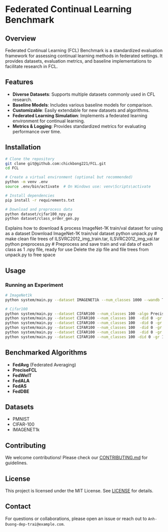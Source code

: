 # Federated Continual Learning Benchmark

## Overview
Federated Continual Learning (FCL) Benchmark is a standardized evaluation framework for assessing continual learning methods in federated settings. It provides datasets, evaluation metrics, and baseline implementations to facilitate research in FCL.

## Features
- **Diverse Datasets**: Supports multiple datasets commonly used in CFL research.
- **Baseline Models**: Includes various baseline models for comparison.
- **Customizable**: Easily extendable for new datasets and algorithms.
- **Federated Learning Simulation**: Implements a federated learning environment for continual learning.
- **Metrics & Logging**: Provides standardized metrics for evaluating performance over time.

## Installation
```sh
# Clone the repository
git clone git@github.com:chickbong221/FCL.git
cd FCL

# Create a virtual environment (optional but recommended)
python -m venv .env
source .env/bin/activate  # On Windows use: venv\Scripts\activate

# Install dependencies
pip install -r requirements.txt

# Download and preprocess data
python dataset/cifar100_npy.py
python dataset/class_order_gen.py
```

Explains how to download & process ImageNet-1K train/val dataset for using as a dataset
Download ImageNet-1K train/val dataset
python unpack.py # make clean file trees of ILSVRC2012_img_train.tar, ILSVRC2012_img_val.tar
python preprocess.py # Preprocess and save train and val data of each class as 1 .npy file, ready for use
Delete the zip file and file trees from unpack.py to free space

## Usage
### Running an Experiment
```sh
# ImageNet1k
python system/main.py --dataset IMAGENET1k --num_classes 1000 --wandb True

# Cifar100
python system/main.py --dataset CIFAR100 --num_classes 100 -algo PreciseFCL -m PreciseModel -gr 1000 --wandb True -did 0 -lr 1e-4 --flow_lr 1e-4 --optimizer adam
python system/main.py --dataset CIFAR100 --num_classes 100  -did 0 -gr 1000
python system/main.py --dataset CIFAR100 --num_classes 100  -did 0 -gr 1000 -algo FedDBE
python system/main.py --dataset CIFAR100 --num_classes 100  -did 0 -gr 1000 -algo FedALA
python system/main.py --dataset CIFAR100 --num_classes 100  -did 0 -gr 1000 -algo FedAS
python system/main.py --dataset CIFAR100 --num_classes 100 -did 0 -gr 1000 -algo FedFCIL
```

## Benchmarked Algorithms
- **FedAvg** (Federated Averaging)
- **PreciseFCL** 
- **FedWeIT** 
- **FedALA** 
- **FedAS**
- **FedDBE**

## Datasets
- PMNIST
- CIFAR-100
- IMAGENET1k

## Contributing
We welcome contributions! Please check our [CONTRIBUTING.md](CONTRIBUTING.md) for guidelines.

## License
This project is licensed under the MIT License. See [LICENSE](LICENSE) for details.

## Contact
For questions or collaborations, please open an issue or reach out to `Anh-Duong-dep-trai@example.com`.
